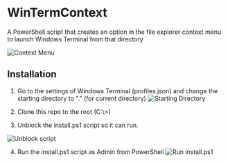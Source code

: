 # WinTermContext
A PowerShell script that creates an option in the file explorer context menu to launch Windows Terminal from that directory

![Context Menu](https://i.imgur.com/rAN6VUel.png)

## Installation
1. Go to the settings of Windows Terminal (profiles.json) and change the starting directory to "." (for current directory)
![Starting Directory](https://i.imgur.com/S7IDdtg.png)

2. Clone this repo to the root (C:\\>)

3. Unblock the install.ps1 script so it can run.

![Unblock script](https://i.imgur.com/DbN4OAY.png)

4. Run the install.ps1 script as Admin from PowerShell
![Run install.ps1](https://i.imgur.com/iA0T829.png)

